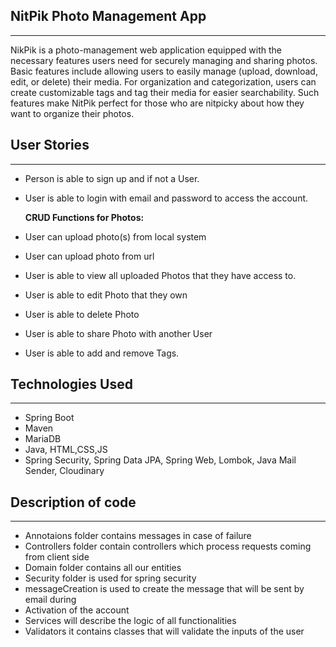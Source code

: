  
## NitPik Photo Management App
_________________________


NikPik is a photo-management web application equipped with the necessary features users need 
for securely managing and sharing photos. Basic features include allowing users to easily manage 
(upload, download, edit, or delete) their media. For organization and categorization, users can 
create customizable tags and tag their media for easier searchability. Such features make NitPik 
perfect for those who are nitpicky about how they want to organize their photos.

## User Stories
_________________________

- Person is able to sign up and if not a User.
- User is able to login with email and password to access the account.

  **CRUD Functions for Photos:**

- User can upload photo(s) from local system
- User can upload photo from url
- User is able to view all uploaded Photos that they have access to.
- User is able to edit Photo that they own
- User is able to delete Photo
- User is able to share Photo with another User
- User is able to add and remove Tags.

## Technologies Used
_________________________

- Spring Boot
- Maven
- MariaDB
- Java, HTML,CSS,JS
- Spring Security, Spring Data JPA, Spring Web, Lombok, Java Mail Sender, Cloudinary

 
##  Description of code
_________________________

- Annotaions folder  contains messages in case of failure <br>
- Controllers folder contain controllers which process requests coming from client side <br>
- Domain folder contains all our entities <br>
- Security folder is used for spring security <br>
- messageCreation is used to create the message that will be sent by email during 
- Activation of the account <br>
- Services will describe the logic of all functionalities <br>
- Validators it contains classes that will validate the inputs of the user